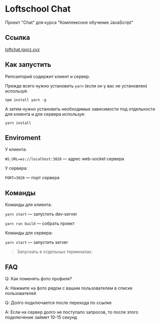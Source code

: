 # Loftschool Chat

Проект "Chat" для курса "Комплексное обучение JavaScript"

## Ссылка

[loftchat.igorz.xyz](https://loftchat.igorz.xyz/)

## Как запустить

Репозиторий содержит клиент и сервер.

Прежде всего нужно установить `yarn` (если он у вас не установлен) используя:

`npm install yarn -g`

А затем нужно установить необходимые зависимости под отдельности для клиента и для сервера используя:

`yarn install`

## Enviroment

У клиента:

`WS_URL=ws://localhost:3020` — адрес web-socket сервера

У сервера:

`PORT=3020` — порт сервера

## Команды

Команды для клиента:

`yarn start` — запустить dev-server

`yarn run build` — собрать проект

Команды для сервера:

`yarn start` — запустить server

> Запускать в отдельных терминалах.

## FAQ

Q: Как поменять фото профиля?

A: Нажмите на фото рядом с вашим пользователем в списке пользователей

Q: Долго подключается после перехода по ссылке

A: Если на сервер долго не поступало запросов, то после этого подключение займет 10-15 секунд

